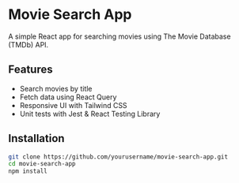 # Movie Search App

A simple React app for searching movies using The Movie Database (TMDb) API.

## Features

- Search movies by title
- Fetch data using React Query
- Responsive UI with Tailwind CSS
- Unit tests with Jest & React Testing Library

## Installation

```sh
git clone https://github.com/yourusername/movie-search-app.git
cd movie-search-app
npm install